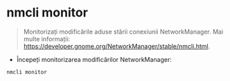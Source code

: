 # nmcli monitor

> Monitorizați modificările aduse stării conexiunii NetworkManager.
> Mai multe informații: <https://developer.gnome.org/NetworkManager/stable/nmcli.html>.

- Începeți monitorizarea modificărilor NetworkManager:

`nmcli monitor`
